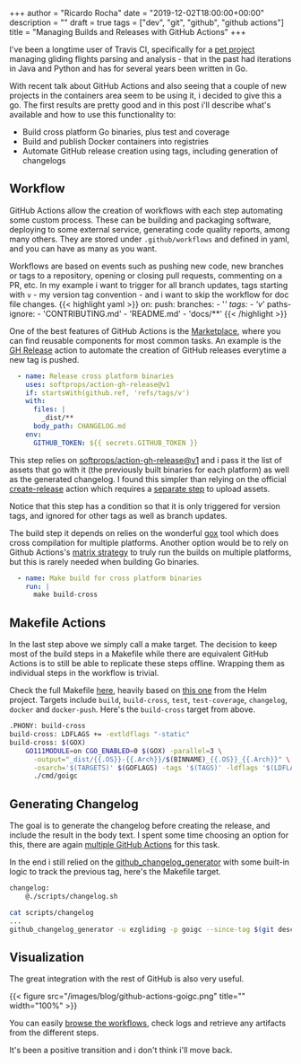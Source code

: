 +++
author = "Ricardo Rocha"
date = "2019-12-02T18:00:00+00:00"
description = ""
draft = true
tags = ["dev", "git", "github", "github actions"]
title = "Managing Builds and Releases with GitHub Actions"
+++

I've been a longtime user of Travis CI, specifically for a [pet project](https://github.com/ezgliding/goigc)
managing gliding flights parsing and analysis - that in the past had iterations in
Java and Python and has for several years been written in Go.

With recent talk about GitHub Actions and also seeing that a couple of
new projects in the containers area seem to be using it, i decided to give this
a go. The first results are pretty good and in this post i'll describe what's
available and how to use this functionality to:
* Build cross platform Go binaries, plus test and coverage
* Build and publish Docker containers into registries
* Automate GitHub release creation using tags, including generation of changelogs

## Workflow

GitHub Actions allow the creation of workflows with each step automating some
custom process. These can be building and packaging software, deploying to some
external service, generating code quality reports, among many others.
They are stored under `.github/workflows` and defined in yaml, and you can
have as many as you want.

Workflows are based on events such as pushing new code, new branches or tags to a
repository, opening or closing pull requests, commenting on a PR, etc. In my
example i want to trigger for all branch updates, tags starting with `v` - my
version tag convention - and i want to skip the workflow for doc file changes.
{{< highlight yaml >}}
on:
  push:
    branches:
      - '*'
    tags:
      - 'v*'
    paths-ignore:
      - 'CONTRIBUTING.md'
      - 'README.md'
      - 'docs/**'
{{< /highlight >}}

One of the best features of GitHub Actions is the [Marketplace](https://github.com/marketplace?type=actions),
where you can find reusable components for most common tasks. An example is
the [GH Release](https://github.com/marketplace/actions/gh-release) action to
automate the creation of GitHub releases everytime a new tag is pushed.
```yaml
  - name: Release cross platform binaries
    uses: softprops/action-gh-release@v1
    if: startsWith(github.ref, 'refs/tags/v')
    with:
      files: |
        _dist/**
      body_path: CHANGELOG.md
    env:
      GITHUB_TOKEN: ${{ secrets.GITHUB_TOKEN }}
```

This step relies on [softprops/action-gh-release@v1](https://github.com/marketplace/actions/gh-release)
and i pass it the list of assets that go with it (the previously
built binaries for each platform) as well as the generated changelog. I found
this simpler than relying on the official [create-release](https://github.com/marketplace/actions/create-a-release)
action which requires a [separate step](https://github.com/actions/upload-release-asset)
to upload assets.

Notice that this step has a condition so that it is only triggered for version
tags, and ignored for other tags as well as branch updates.

The build step it depends on relies on the wonderful [gox](https://github.com/mitchellh/gox)
tool which does cross compilation for multiple platforms. Another option would
be to rely on Github Actions's [matrix strategy](https://help.github.com/en/actions/automating-your-workflow-with-github-actions/workflow-syntax-for-github-actions#jobsjob_idstrategy) to truly run the builds on multiple platforms, but this is rarely needed when
building Go binaries.
```yaml
  - name: Make build for cross platform binaries
    run: |
      make build-cross
```

## Makefile Actions

In the last step above we simply call a make target. The decision to keep most
of the build steps in a Makefile while there are equivalent GitHub Actions is
to still be able to replicate these steps offline. Wrapping them as individual
steps in the workflow is trivial.

Check the full Makefile [here](https://github.com/ezgliding/goigc/blob/master/Makefile),
heavily based on [this one](https://github.com/helm/helm/blob/master/Makefile)
from the Helm project. Targets include `build`, `build-cross`, `test`, `test-coverage`,
`changelog`, `docker` and `docker-push`. Here's the `build-cross` target from
above.
```bash
.PHONY: build-cross
build-cross: LDFLAGS += -extldflags "-static"
build-cross: $(GOX)
	GO111MODULE=on CGO_ENABLED=0 $(GOX) -parallel=3 \
      -output="_dist/{{.OS}}-{{.Arch}}/$(BINNAME)_{{.OS}}_{{.Arch}}" \
      -osarch='$(TARGETS)' $(GOFLAGS) -tags '$(TAGS)' -ldflags '$(LDFLAGS)' \
      ./cmd/goigc
```

## Generating Changelog

The goal is to generate the changelog before creating the release, and include
the result in the body text. I spent some time choosing an option for this,
there are again [multiple GitHub Actions](https://github.com/marketplace?utf8=%E2%9C%93&type=actions&query=changelog)
for this task.

In the end i still relied on the [github_changelog_generator](https://github.com/github-changelog-generator/github-changelog-generator)
with some built-in logic to track the previous tag, here's the Makefile target.
```bash
changelog:
	@./scripts/changelog.sh
```
```bash
cat scripts/changelog
...
github_changelog_generator -u ezgliding -p goigc --since-tag $(git describe --abbrev=0 --tags `git rev-list --tags --skip=1 --max-count=1`)
```

## Visualization

The great integration with the rest of GitHub is also very useful.

{{< figure src="/images/blog/github-actions-goigc.png"
    title="" width="100%" >}}

You can easily [browse the workflows](https://github.com/ezgliding/goigc/actions), 
check logs and retrieve any artifacts from the different steps.

It's been a positive transition and i don't think i'll move back.
